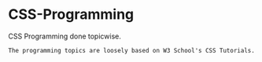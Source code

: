 # CSS-Programming
CSS Programming done topicwise.
```
The programming topics are loosely based on W3 School's CSS Tutorials.
```
